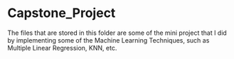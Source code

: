 # Capstone_Project
The files that are stored in this folder are some of the mini project that I did by implementing some of the Machine Learning Techniques, such as Multiple Linear Regression, KNN, etc.
